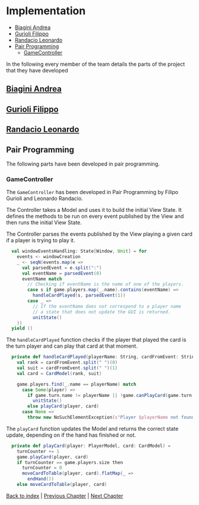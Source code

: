 # Implementation

- [Biagini Andrea](#biagini-andrea)
- [Gurioli Filippo](#gurioli-filippo)
- [Randacio Leonardo](#randacio-leonardo)
- [Pair Programming](#pair-programming)
  - [GameController](#gamecontroller)

In the following every member of the team details the parts of the project that they have developed

## [Biagini Andrea](biagini.md)

## [Gurioli Filippo](gurioli.md)

## [Randacio Leonardo](randacio.md)

## Pair Programming

The following parts have been developed in pair programming.

### GameController

The `GameController` has been developed in Pair Programming by Filipo Gurioli and Leonardo Randacio.

The Controller takes a Model and uses it to build the initial View State. It defines the methods to be run on every event published by the View and then runs the initial View State.

The Controller parses the events published by the View playing a given card if a player is trying to play it.

```scala
  val windowEventsHandling: State[Window, Unit] = for
    events <- windowCreation
    _ <- seqN(events.map(e =>
      val parsedEvent = e.split(":")
      val eventName = parsedEvent(0)
      eventName match
        // Checking if eventName is the name of one of the players.
        case s if game.players.map(_.name).contains(eventName) =>
          handleCardPlayed(s, parsedEvent(1))
        case _ =>
          // If the eventName does not correspond to a player name
          // a state that does not update the GUI is returned.
          unitState()
    ))
  yield ()
```

The `handleCardPlayed` function checks if the player that played the card is the turn player and can play that card at that moment.

```scala
  private def handleCardPlayed(playerName: String, cardFromEvent: String): State[Window, Unit] =
    val rank = cardFromEvent.split(" ")(0)
    val suit = cardFromEvent.split(" ")(1)
    val card = CardModel(rank, suit)

    game.players.find(_.name == playerName) match
      case Some(player) =>
        if game.turn.name != playerName || !game.canPlayCard(game.turn, card) then
          unitState()
        else playCard(player, card)
      case None =>
        throw new NoSuchElementException(s"Player $playerName not found")
```

The `playCard` function updates the Model and returns the correct state update, depending on if the hand has finished or not.

```scala
  private def playCard(player: PlayerModel, card: CardModel) =
    turnCounter += 1
    game.playCard(player, card)
    if turnCounter == game.players.size then
      turnCounter = 0
      moveCardToTable(player, card).flatMap(_ =>
        endHand())
    else moveCardToTable(player, card)
```

[Back to index](../index.md) |
[Previous Chapter](../5_detailed_design/index.md) |
[Next Chapter](../7_testing/index.md)
